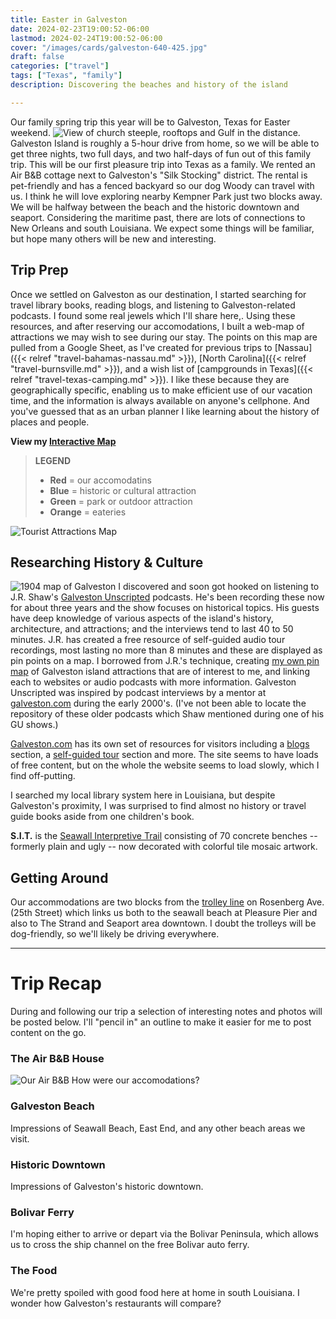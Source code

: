 ```yaml
---
title: Easter in Galveston
date: 2024-02-23T19:00:52-06:00
lastmod: 2024-02-24T19:00:52-06:00
cover: "/images/cards/galveston-640-425.jpg"
draft: false
categories: ["travel"]
tags: ["Texas", "family"]
description: Discovering the beaches and history of the island

---
```


Our family spring trip this year will be to Galveston, Texas for Easter weekend. ![View of church steeple, rooftops and Gulf in the distance.](/images/travel/galveston/galveston-320px.jpg#floatright)Galveston Island is roughly a 5-hour drive from home, so we will be able to get three nights, two full days, and two half-days of fun out of this family trip. This will be our first pleasure trip into Texas as a family. We rented an Air B&B cottage next to Galveston's "Silk Stocking" district. The rental is pet-friendly and has a fenced backyard so our dog Woody can travel with us. I think he will love exploring nearby Kempner Park just two blocks away. We will be halfway between the beach and the historic downtown and seaport. Considering the maritime past, there are lots of connections to New Orleans and south Louisiana. We expect some things will be familiar, but hope many others will be new and interesting.

## Trip Prep

Once we settled on Galveston as our destination, I started searching for travel library books, reading blogs, and listening to Galveston-related podcasts. I found some real jewels which I'll share here,. Using these resources, and after reserving our accomodations, I built a web-map of attractions we may wish to see during our stay. The points on this map are pulled from a Google Sheet, as I've created for previous trips to [Nassau]({{< relref "travel-bahamas-nassau.md" >}}), [North Carolina]({{< relref "travel-burnsville.md" >}}), and  a wish list of [campgrounds in Texas]({{< relref "travel-texas-camping.md" >}}). I like these because they are geographically specific, enabling us to make efficient use of our vacation time, and the information is always available on anyone's cellphone. And you've guessed that as an urban planner I like learning about the history of places and people.

**View my [Interactive Map](https://howisjames.github.io/maps/galveston/)**

> __LEGEND__
> - **Red** = our accomodatins
> - **Blue** = historic or cultural attraction
> - **Green** = park or outdoor attraction
> - **Orange** = eateries

![Tourist Attractions Map](/images/travel/galveston/galveston-pin-map_tn.jpg)

## Researching History & Culture

![1904 map of Galveston](/images/travel/galveston/map-galveston-historic-1904_320px.jpg#floatright)
I discovered and soon got hooked on listening to J.R. Shaw's [Galveston Unscripted](https://www.galvestonunscripted.com/) podcasts. He's been recording these now for about three years and the show focuses on historical topics. His guests have deep knowledge of various aspects of the island's history, architecture, and attractions; and the interviews tend to last 40 to 50 minutes. J.R. has created a free resource of self-guided audio tour recordings, most lasting no more than 8 minutes and these are displayed as pin points on a map. I borrowed from J.R.'s technique, creating [my own pin map](https://howisjames.github.io/maps/galveston/) of Galveston island attractions that are of interest to me, and linking each to websites or audio podcasts with more information. Galveston Unscripted was inspired by podcast interviews by a mentor at [galveston.com](https://www.galveston.com/) during the early 2000's. (I've not been able to locate the repository of these older podcasts which Shaw mentioned during one of his GU shows.)

[Galveston.com](https://www.galveston.com/) has its own set of resources for visitors including a [blogs](https://www.galveston.com/blogs/) section, a [self-guided tour](https://www.galveston.com/whattodo/tours/self-guided-tours/) section and more. The site seems to have loads of free content, but on the whole the website seems to load slowly, which I find off-putting. 

I searched my local library system here in Louisiana, but despite Galveston's proximity, I was surprised to find almost no history or travel guide books aside from one children's book.

**S.I.T.** is the [Seawall Interpretive Trail](https://www.galveston.com/whattodo/tours/self-guided-tours/seawall-interpretive-trail/) consisting of 70 concrete benches -- formerly plain and ugly -- now decorated with colorful tile mosaic artwork.


## Getting Around

Our accommodations are two blocks from the [trolley line](https://www.galvestontx.gov/1209/Trolleys) on Rosenberg Ave. (25th Street) which links us both to the seawall beach at Pleasure Pier and also to The Strand and Seaport area downtown. I doubt the trolleys will be dog-friendly, so we'll likely be driving everywhere.

---

# Trip Recap

During and following our trip a selection of interesting notes and photos will be posted below. I'll "pencil in" an outline to make it easier for me to post content on the go.

### The Air B&B House

![Our Air B&B](/images/travel/galveston/google-street-view-320px.jpg#floatright) How were our accomodations?

### Galveston Beach

Impressions of Seawall Beach, East End, and any other beach areas we visit.

### Historic Downtown

Impressions of Galveston's historic downtown.

### Bolivar Ferry

I'm hoping either to arrive or depart via the Bolivar Peninsula, which allows us to cross the ship channel on the free Bolivar auto ferry.

### The Food

We're pretty spoiled with good food here at home in south Louisiana. I wonder how Galveston's restaurants will compare?

